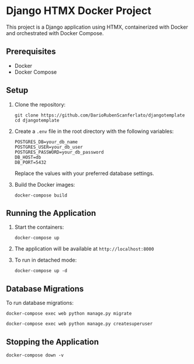 # Django HTMX Docker Project

This project is a Django application using HTMX, containerized with Docker and orchestrated with Docker Compose.

## Prerequisites

- Docker
- Docker Compose

## Setup

1. Clone the repository:
   ```
   git clone https://github.com/DarioRubenScanferlato/djangotemplate
   cd djangotemplate
   ```

2. Create a `.env` file in the root directory with the following variables:
   ```
   POSTGRES_DB=your_db_name
   POSTGRES_USER=your_db_user
   POSTGRES_PASSWORD=your_db_password
   DB_HOST=db
   DB_PORT=5432
   ```
   Replace the values with your preferred database settings.

3. Build the Docker images:
   ```
   docker-compose build
   ```

## Running the Application

1. Start the containers:
   ```
   docker-compose up
   ```

2. The application will be available at `http://localhost:8000`

3. To run in detached mode:
   ```
   docker-compose up -d
   ```

## Database Migrations

To run database migrations:
   ```
   docker-compose exec web python manage.py migrate
   ```
   ```
   docker-compose exec web python manage.py createsuperuser
   ```

## Stopping the Application
   ```
   docker-compose down -v
   ```